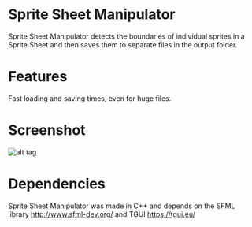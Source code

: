 # Sprite Sheet Manipulator
Sprite Sheet Manipulator detects the boundaries of individual sprites in a Sprite Sheet and then saves them to separate files in the output folder.

# Features
Fast loading and saving times, even for huge files.

# Screenshot

![alt tag](http://s31.postimg.org/w64esp4e3/Sprite_Sheet_Manipulator.png)

# Dependencies
Sprite Sheet Manipulator was made in C++ and depends on the SFML library http://www.sfml-dev.org/ and TGUI https://tgui.eu/

